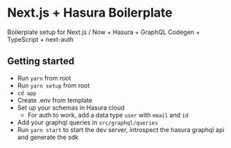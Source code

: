 # Next.js + Hasura Boilerplate

Boilerplate setup for Next.js / Now + Hasura + GraphQL Codegen + TypeScript + next-auth

## Getting started

- Run `yarn` from root
- Run `yarn setup` from root
- `cd app`
- Create .env from template
- Set up your schemas in Hasura cloud
  - For auth to work, add a data type `user` with `email` and `id`
- Add your graphql queries in `src/graphql/queries`
- Run `yarn start` to start the dev server, introspect the hasura graphql api and generate the sdk
